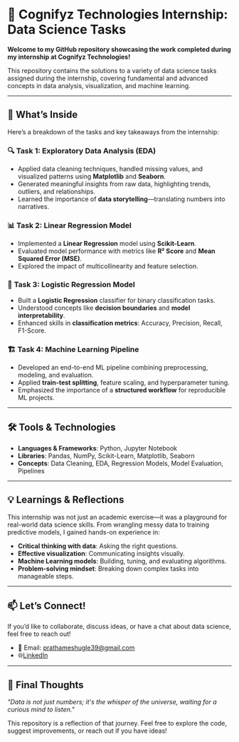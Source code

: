 # 🚀 Cognifyz Technologies Internship: Data Science Tasks

**Welcome to my GitHub repository showcasing the work completed during my internship at Cognifyz Technologies!**

This repository contains the solutions to a variety of data science tasks assigned during the internship, covering fundamental and advanced concepts in data analysis, visualization, and machine learning.

---

## 🧠 What’s Inside

Here’s a breakdown of the tasks and key takeaways from the internship:

### 🔍 **Task 1: Exploratory Data Analysis (EDA)**

- Applied data cleaning techniques, handled missing values, and visualized patterns using **Matplotlib** and **Seaborn**.
- Generated meaningful insights from raw data, highlighting trends, outliers, and relationships.
- Learned the importance of **data storytelling**—translating numbers into narratives.

### 📊 **Task 2: Linear Regression Model**

- Implemented a **Linear Regression** model using **Scikit-Learn**.
- Evaluated model performance with metrics like **R² Score** and **Mean Squared Error (MSE)**.
- Explored the impact of multicollinearity and feature selection.

### 🤖 **Task 3: Logistic Regression Model**

- Built a **Logistic Regression** classifier for binary classification tasks.
- Understood concepts like **decision boundaries** and **model interpretability**.
- Enhanced skills in **classification metrics**: Accuracy, Precision, Recall, F1-Score.

### 🏗️ **Task 4: Machine Learning Pipeline**

- Developed an end-to-end ML pipeline combining preprocessing, modeling, and evaluation.
- Applied **train-test splitting**, feature scaling, and hyperparameter tuning.
- Emphasized the importance of a **structured workflow** for reproducible ML projects.

---

## 🛠️ Tools & Technologies

- **Languages & Frameworks**: Python, Jupyter Notebook
- **Libraries**: Pandas, NumPy, Scikit-Learn, Matplotlib, Seaborn
- **Concepts**: Data Cleaning, EDA, Regression Models, Model Evaluation, Pipelines

---

## 💡 Learnings & Reflections

This internship was not just an academic exercise—it was a playground for real-world data science skills. From wrangling messy data to training predictive models, I gained hands-on experience in:

- **Critical thinking with data**: Asking the right questions.
- **Effective visualization**: Communicating insights visually.
- **Machine Learning models**: Building, tuning, and evaluating algorithms.
- **Problem-solving mindset**: Breaking down complex tasks into manageable steps.

---

## 📫 Let’s Connect!

If you’d like to collaborate, discuss ideas, or have a chat about data science, feel free to reach out!

- 📧 Email: prathameshugle39@gmail.com
- 🌐[LinkedIn]((https://www.linkedin.com/in/prathamesh-ugle-299320326/))

---

## 🚀 Final Thoughts

*"Data is not just numbers; it's the whisper of the universe, waiting for a curious mind to listen."*

This repository is a reflection of that journey. Feel free to explore the code, suggest improvements, or reach out if you have ideas!

